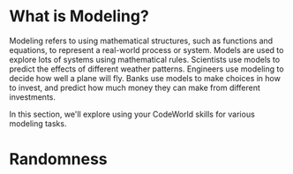 What is Modeling?
=================

Modeling refers to using mathematical structures, such as functions and
equations, to represent a real-world process or system.  Models are used
to explore lots of systems using mathematical rules.  Scientists use models
to predict the effects of different weather patterns.  Engineers use
modeling to decide how well a plane will fly.  Banks use models to make
choices in how to invest, and predict how much money they can make from
different investments.

In this section, we'll explore using your CodeWorld skills for various
modeling tasks.

Randomness
==========

